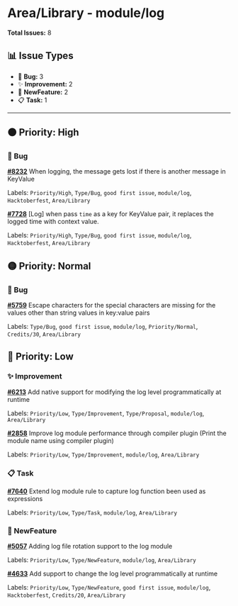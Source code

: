 # Area/Library - module/log

**Total Issues:** 8

## 📊 Issue Types

- 🐛 **Bug:** 3
- ✨ **Improvement:** 2
- 🚀 **NewFeature:** 2
- 📋 **Task:** 1

---

## 🟠 Priority: High

### 🐛 Bug

**[#8232](https://github.com/ballerina-platform/ballerina-library/issues/8232)** When logging, the message gets lost if there is another message in KeyValue

Labels: `Priority/High`, `Type/Bug`, `good first issue`, `module/log`, `Hacktoberfest`, `Area/Library`

**[#7728](https://github.com/ballerina-platform/ballerina-library/issues/7728)** [Log] when pass `time` as a key for KeyValue pair, it replaces the logged time with context value.

Labels: `Priority/High`, `Type/Bug`, `good first issue`, `module/log`, `Hacktoberfest`, `Area/Library`

## 🟡 Priority: Normal

### 🐛 Bug

**[#5759](https://github.com/ballerina-platform/ballerina-library/issues/5759)** Escape characters for the special characters are missing for the values other than string values in key:value pairs

Labels: `Type/Bug`, `good first issue`, `module/log`, `Priority/Normal`, `Credits/30`, `Area/Library`

## 🔵 Priority: Low

### ✨ Improvement

**[#6213](https://github.com/ballerina-platform/ballerina-library/issues/6213)** Add native support for modifying the log level programmatically at runtime

Labels: `Priority/Low`, `Type/Improvement`, `Type/Proposal`, `module/log`, `Area/Library`

**[#2858](https://github.com/ballerina-platform/ballerina-library/issues/2858)** Improve log module performance through compiler plugin (Print the module name using compiler plugin)

Labels: `Priority/Low`, `Type/Improvement`, `module/log`, `Area/Library`

### 📋 Task

**[#7640](https://github.com/ballerina-platform/ballerina-library/issues/7640)** Extend log module rule to capture log function been used as expressions

Labels: `Priority/Low`, `Type/Task`, `module/log`, `Area/Library`

### 🚀 NewFeature

**[#5057](https://github.com/ballerina-platform/ballerina-library/issues/5057)** Adding log file rotation support to the log module

Labels: `Priority/Low`, `Type/NewFeature`, `module/log`, `Area/Library`

**[#4633](https://github.com/ballerina-platform/ballerina-library/issues/4633)** Add support to change the log level programmatically at runtime

Labels: `Priority/Low`, `Type/NewFeature`, `good first issue`, `module/log`, `Hacktoberfest`, `Credits/20`, `Area/Library`

